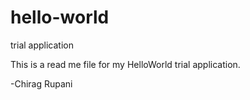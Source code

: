 hello-world
===========

trial application

This is a read me file for my HelloWorld trial application.

-Chirag Rupani
